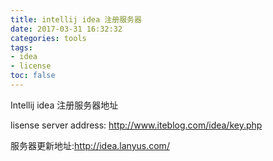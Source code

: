 ```yaml
---
title: intellij idea 注册服务器
date: 2017-03-31 16:32:32
categories: tools
tags:
- idea
- license
toc: false
---
```


Intellij idea 注册服务器地址

lisense server address: http://www.iteblog.com/idea/key.php

服务器更新地址:http://idea.lanyus.com/